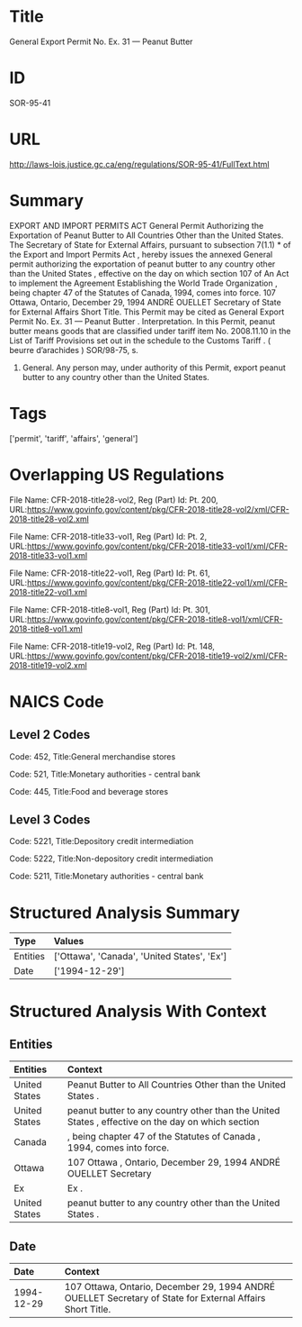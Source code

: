 # Title
General Export Permit No. Ex. 31 — Peanut Butter


# ID
SOR-95-41

# URL
http://laws-lois.justice.gc.ca/eng/regulations/SOR-95-41/FullText.html


# Summary
EXPORT AND IMPORT PERMITS ACT General Permit Authorizing the Exportation of Peanut Butter to All Countries Other than the United States.
The Secretary of State for External Affairs, pursuant to subsection 7(1.1) *  of the  Export and Import Permits Act , hereby issues the annexed  General permit authorizing the exportation of peanut butter to any country other than the United States , effective on the day on which section 107 of  An Act to implement the Agreement Establishing the World Trade Organization , being chapter 47 of the Statutes of Canada, 1994, comes into force.
107 Ottawa, Ontario, December 29, 1994 ANDRÉ OUELLET Secretary of State for External Affairs Short Title.
This Permit may be cited as  General Export Permit No. Ex.
31 — Peanut Butter .
Interpretation.
In this Permit,  peanut butter  means goods that are classified under tariff item No. 2008.11.10 in the List of Tariff Provisions set out in the schedule to the  Customs Tariff .
( beurre d’arachides ) SOR/98-75, s.
1. General.
Any person may, under authority of this Permit, export peanut butter to any country other than the United States.


# Tags
['permit', 'tariff', 'affairs', 'general']


# Overlapping US Regulations
File Name: CFR-2018-title28-vol2, Reg (Part) Id: Pt. 200, URL:https://www.govinfo.gov/content/pkg/CFR-2018-title28-vol2/xml/CFR-2018-title28-vol2.xml

File Name: CFR-2018-title33-vol1, Reg (Part) Id: Pt. 2, URL:https://www.govinfo.gov/content/pkg/CFR-2018-title33-vol1/xml/CFR-2018-title33-vol1.xml

File Name: CFR-2018-title22-vol1, Reg (Part) Id: Pt. 61, URL:https://www.govinfo.gov/content/pkg/CFR-2018-title22-vol1/xml/CFR-2018-title22-vol1.xml

File Name: CFR-2018-title8-vol1, Reg (Part) Id: Pt. 301, URL:https://www.govinfo.gov/content/pkg/CFR-2018-title8-vol1/xml/CFR-2018-title8-vol1.xml

File Name: CFR-2018-title19-vol2, Reg (Part) Id: Pt. 148, URL:https://www.govinfo.gov/content/pkg/CFR-2018-title19-vol2/xml/CFR-2018-title19-vol2.xml




# NAICS Code
## Level 2 Codes
Code: 452, Title:General merchandise stores

Code: 521, Title:Monetary authorities - central bank

Code: 445, Title:Food and beverage stores




## Level 3 Codes
Code: 5221, Title:Depository credit intermediation

Code: 5222, Title:Non-depository credit intermediation

Code: 5211, Title:Monetary authorities - central bank







# Structured Analysis Summary
| Type     | Values                                      |
|:---------|:--------------------------------------------|
| Entities | ['Ottawa', 'Canada', 'United States', 'Ex'] |
| Date     | ['1994-12-29']                              |


# Structured Analysis With Context
 


## Entities
| Entities      | Context                                                                                           |
|:--------------|:--------------------------------------------------------------------------------------------------|
| United States | Peanut Butter to All Countries Other than the United States .                                     |
| United States | peanut butter to any country other than the United States , effective on the day on which section |
| Canada        | , being chapter 47 of the Statutes of Canada , 1994, comes into force.                            |
| Ottawa        | 107  Ottawa , Ontario, December 29, 1994 ANDRÉ OUELLET Secretary                                  |
| Ex            | Ex .                                                                                              |
| United States | peanut butter to any country other than the United States .                                       |


## Date
| Date       | Context                                                                                                   |
|:-----------|:----------------------------------------------------------------------------------------------------------|
| 1994-12-29 | 107 Ottawa, Ontario, December 29, 1994 ANDRÉ OUELLET Secretary of State for External Affairs Short Title. |



